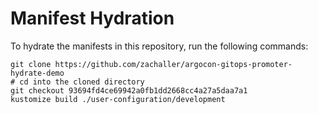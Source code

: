 # Manifest Hydration

To hydrate the manifests in this repository, run the following commands:

```shell
git clone https://github.com/zachaller/argocon-gitops-promoter-hydrate-demo
# cd into the cloned directory
git checkout 93694fd4ce69942a0fb1dd2668cc4a27a5daa7a1
kustomize build ./user-configuration/development
```
